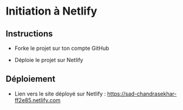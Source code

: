 # Initiation à Netlify

## Instructions

* Forke le projet sur ton compte GitHub

* Déploie le projet sur Netlify

## Déploiement

* Lien vers le site déployé sur Netlify : https://sad-chandrasekhar-ff2e85.netlify.com
